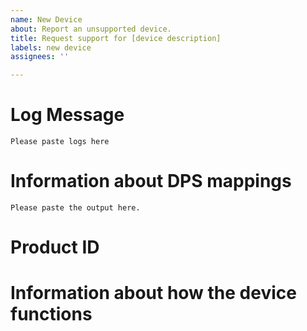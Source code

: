 ```yaml
---
name: New Device
about: Report an unsupported device.
title: Request support for [device description]
labels: new device
assignees: ''

---
```


<!--
This form is for reporting a new device.

When adding information, be sure to place it outside the comment blocks which
contain instructions, as these will be hidden in the submitted report.

If you are not getting any log messages when trying to add the device, then
you probably want help, which you can get by posting in
[Discussions](https://github.com/make-all/tuya-local/discussions).



Thank you for reporting a new device to add support for.  Please provide as much of the information requested below as you can.

New device requests will be processed with the following priority:

1. Pull requests
2. Issues containing logs, iot portal info with dp_ids and links that explain the usage.
3. Issues containing partial info, but probably enough to make a good guess at the likely config
4. Issues containing partial info, but some additional info needs to be requested
5. Low effort issues with virtually no useful information

Due to increasing volume of requests, it is likely that those in
category 5 will be closed without further discussion.  Those in
category 4 are likely to take some time to make it to the top of the
priority stack. 

-->

# Log Message

<!--
Please paste the message from HA log (Settings / System / Logs)
that shows the DPS returned from the device.  It is important to paste
the log message from tuya-local, rather than another source, as other
sources can strip quotes for example, which loses information about
whether certain dps are integers or strings.
-->
```
Please paste logs here
```

# Information about DPS mappings

<!--
If you have an iot.tuya.com account, please go to "Cloud" -> "API
Explorer".  Under "Smart Home Device System"/"Device Control", select
the last "Get Device Specification Attribute" function, check the
server is set correctly, and enter your device ID.
-->
```
Please paste the output here.
```

<!--
If DPS are missing from the output above, go back to the IoT Platform
"Cloud" main page and select your project.  Go to the "Devices" tab
and select "Debug Device" next to your device.  Select "Device Logs"
and open your browser's Developer Tools window on the Network tab.
For each function that has not yet been linked to a DPS, select the
function from the "Select DP ID" dropdown and press "Search".  In the
Developer Tools window, find the "list" request that was issued, and
look in the Request Payload for a "code" parameter.  This is the DP id
linked to that function, please add the remaining code and function
name here.  If the function name is in Chinese, just paste it.

If you do not have access to iot.tuya.com, please try to identify as
many DPs as possible, by experimenting with your device.  Please also
note any ranges and scale factors for input numbers, and possible
values and their meanings for any input strings (enums).
-->



# Product ID

<!--
If you have access to the IoT portal, please paste just the product_id
line from API Explorer: General Device Capabilities" / "General
Devices management" / "Get Device Information".  You will also find
the local_key in here, please take care not to post that publicly.  If
you do, then re-pairing the device with the mobile app will refresh
the local key.

Although this information is optional and not required, it will be
used in future to identify matching devices.
-->


# Information about how the device functions

<!--
If there is a manual or other explanation available online, please
link to it (even if not in English) Otherwise if it is not obvious
what all the functions do, please give a brief description.
-->

